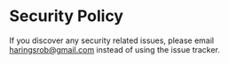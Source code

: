 # Security Policy

If you discover any security related issues, please email haringsrob@gmail.com instead of using the issue tracker.
